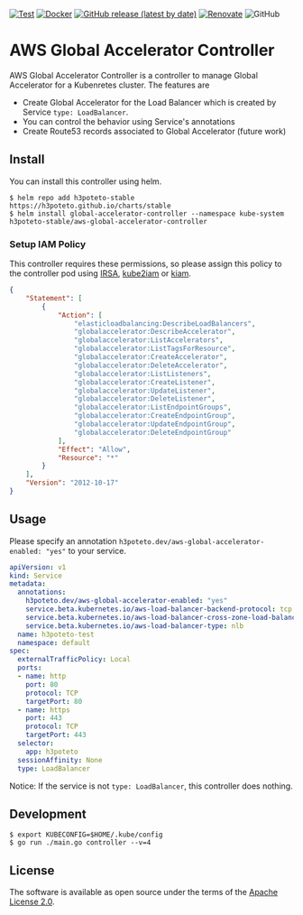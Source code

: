 [![Test](https://github.com/h3poteto/aws-global-accelerator-controller/actions/workflows/test.yml/badge.svg)](https://github.com/h3poteto/aws-global-accelerator-controller/actions/workflows/test.yml)
[![Docker](https://github.com/h3poteto/aws-global-accelerator-controller/actions/workflows/docker-publish.yml/badge.svg)](https://github.com/h3poteto/aws-global-accelerator-controller/actions/workflows/docker-publish.yml)
[![GitHub release (latest by date)](https://img.shields.io/github/v/release/h3poteto/aws-global-accelerator-controller)](https://github.com/h3poteto/aws-global-accelerator-controller/releases)
[![Renovate](https://img.shields.io/badge/renovate-enabled-brightgreen.svg)](https://renovatebot.com)
![GitHub](https://img.shields.io/github/license/h3poteto/aws-global-accelerator-controller)

# AWS Global Accelerator Controller
AWS Global Accelerator Controller is a controller to manage Global Accelerator for a Kubenretes cluster. The features are

- Create Global Accelerator for the Load Balancer which is created by Service `type: LoadBalancer`.
- You can control the behavior using Service's annotations
- Create Route53 records associated to Global Accelerator (future work)


## Install
You can install this controller using helm.

```
$ helm repo add h3poteto-stable https://h3poteto.github.io/charts/stable
$ helm install global-accelerator-controller --namespace kube-system h3poteto-stable/aws-global-accelerator-controller
```

### Setup IAM Policy
This controller requires these permissions, so please assign this policy to the controller pod using [IRSA](https://docs.aws.amazon.com/eks/latest/userguide/iam-roles-for-service-accounts.html), [kube2iam](https://github.com/jtblin/kube2iam) or [kiam](https://github.com/uswitch/kiam).

```json
{
    "Statement": [
        {
            "Action": [
                "elasticloadbalancing:DescribeLoadBalancers",
                "globalaccelerator:DescribeAccelerator",
                "globalaccelerator:ListAccelerators",
                "globalaccelerator:ListTagsForResource",
                "globalaccelerator:CreateAccelerator",
                "globalaccelerator:DeleteAccelerator",
                "globalaccelerator:ListListeners",
                "globalaccelerator:CreateListener",
                "globalaccelerator:UpdateListener",
                "globalaccelerator:DeleteListener",
                "globalaccelerator:ListEndpointGroups",
                "globalaccelerator:CreateEndpointGroup",
                "globalaccelerator:UpdateEndpointGroup",
                "globalaccelerator:DeleteEndpointGroup"
            ],
            "Effect": "Allow",
            "Resource": "*"
        }
    ],
    "Version": "2012-10-17"
}
```

## Usage

Please specify an annotation `h3poteto.dev/aws-global-accelerator-enabled: "yes"` to your service.

```yaml
apiVersion: v1
kind: Service
metadata:
  annotations:
    h3poteto.dev/aws-global-accelerator-enabled: "yes"
    service.beta.kubernetes.io/aws-load-balancer-backend-protocol: tcp
    service.beta.kubernetes.io/aws-load-balancer-cross-zone-load-balancing-enabled: "true"
    service.beta.kubernetes.io/aws-load-balancer-type: nlb
  name: h3poteto-test
  namespace: default
spec:
  externalTrafficPolicy: Local
  ports:
  - name: http
    port: 80
    protocol: TCP
    targetPort: 80
  - name: https
    port: 443
    protocol: TCP
    targetPort: 443
  selector:
    app: h3poteto
  sessionAffinity: None
  type: LoadBalancer

```

Notice: If the service is not `type: LoadBalancer`, this controller does nothing.


## Development
```
$ export KUBECONFIG=$HOME/.kube/config
$ go run ./main.go controller --v=4
```

## License
The software is available as open source under the terms of the [Apache License 2.0](https://www.apache.org/licenses/LICENSE-2.0).
